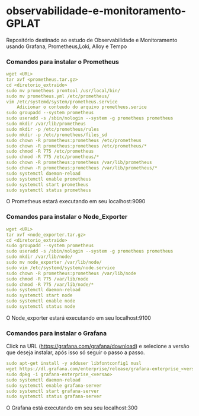 # observabilidade-e-monitoramento-GPLAT
Repositório destinado ao estudo de Observabilidade e Monitoramento usando Grafana, Prometheus,Loki, Alloy e Tempo

### **Comandos para instalar o Prometheus**

```yaml
wget <URL>
tar xvf <prometheus.tar.gz>
cd <diretorio_extraido>
sudo mv prometheus promtool /usr/local/bin/
sudo mv prometheus.yml /etc/prometheus/
vim /etc/systemd/system/prometheus.service
    Adicionar o conteudo do arquivo prometheus.serice
sudo groupadd --system prometheus
sudo useradd -s /sbin/nologin --system -g prometheus prometheus
sudo mkdir /var/lib/prometheus
sudo mkdir -p /etc/prometheus/rules
sudo mkdir -p /etc/prometheus/files_sd
sudo chown -R prometheus:prometheus /etc/prometheus
sudo chown -R prometheus:prometheus /etc/prometheus/*
sudo chmod -R 775 /etc/prometheus
sudo chmod -R 775 /etc/prometheus/*
sudo chown -R prometheus:prometheus /var/lib/prometheus
sudo chown -R prometheus:prometheus /var/lib/prometheus/*
sudo systemctl daemon-reload
sudo systemctl enable prometheus
sudo systemctl start prometheus
sudo systemctl status prometheus
```
O Prometheus estará executando em seu localhost:9090


### **Comandos para instalar o Node_Exporter**

```yaml
wget <URL>
tar xvf <node_exporter.tar.gz>
cd <diretorio_extraido>
sudo groupadd --system prometheus
sudo useradd -s /sbin/nologin --system -g prometheus prometheus
sudo mkdir /var/lib/node/
sudo mv node_exporter /var/lib/node/
sudo vim /etc/systemd/system/node.service
sudo chown -R prometheus:prometheus /var/lib/node
sudo chmod -R 775 /var/lib/node
sudo chmod -R 775 /var/lib/node/*
sudo systemctl daemon-reload
sudo systemctl start node
sudo systemctl enable node
sudo systemctl status node
```

O Node_exporter estará executando em seu localhost:9100

### **Comandos para instalar o Grafana**

Click na URL (https://grafana.com/grafana/download) e selecione a versão que deseja instalar, após isso só seguir o passo a passo.

```yaml
sudo apt-get install -y adduser libfontconfig1 musl
wget https://dl.grafana.com/enterprise/release/grafana-enterprise_<versao>
sudo dpkg -i grafana-enterprise_<versao>
sudo systemctl daemon-reload
sudo systemctl enable grafana-server
sudo systemctl start grafana-server
sudo systemctl status grafana-server
```
O Grafana está executando em seu seu localhost:300